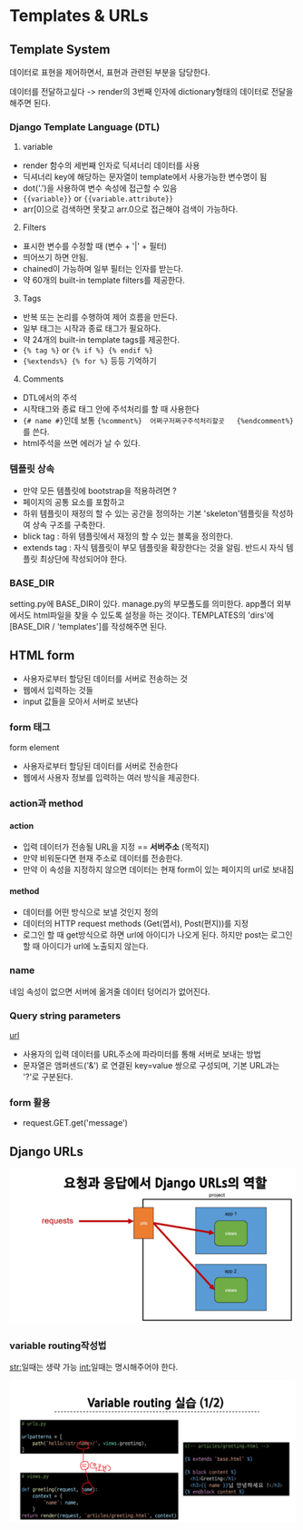 # Templates & URLs

## Template System
데이터로 표현을 제어하면서, 표현과 관련된 부분을 담당한다. 

데이터를 전달하고싶다 
-> render의 3번째 인자에 dictionary형태의 데이터로 전달을 해주면 된다. 

### Django Template Language (DTL)
1. variable 
- render 함수의 세번째 인자로 딕셔너리 데이터를 사용
- 딕셔너리 key에 해당하는 문자열이 template에서 사용가능한 변수명이 됨
- dot('.')을 사용하여 변수 속성에 접근할 수 있음 
- `{{variable}}` or `{{variable.attribute}}`
- arr[0]으로 검색하면 못찾고 arr.0으로 접근해야 검색이 가능하다.



2. Filters
- 표시한 변수를 수정할 때 (변수 + '|' + 필터)
- 띄어쓰기 하면 안됨. 
- chained이 가능하며 일부 필터는 인자를 받는다.
- 약 60개의 built-in template filters를 제공한다. 

3. Tags
- 반복 또는 논리를 수행하여 제어 흐름을 만든다. 
- 일부 태그는 시작과 종료 태그가 필요하다. 
- 약 24개의 built-in template tags를 제공한다.
- `{% tag %}` or `{% if %} {% endif %}`
- `{%extends%} {% for %}` 등등 기억하기

4. Comments
- DTL에서의 주석 
- 시작태그와 종료 태그 안에 주석처리를 할 때 사용한다 
- `{# name #}`인데 보통 `{%comment%}  어쩌구저쩌구주석처리할곳   {%endcomment%}`를 쓴다.
- html주석을 쓰면 에러가 날 수 있다. 

### 템플릿 상속
- 만약 모든 템플릿에 bootstrap을 적용하려면 ?
- 페이지의 공통 요소를 포함하고
- 하위 템플릿이 재정의 할 수 있는 공간을 정의하는 기본 'skeleton'템플릿을 작성하여 상속 구조를 구축한다. 
- blick tag : 하위 템플릿에서 재정의 할 수 있는 블록을 정의한다. 
- extends tag : 자식 템플릿이 부모 템플릿을 확장한다는 것을 알림. 반드시 자식 템플릿 최상단에 작성되어야 한다. 


### BASE_DIR
setting.py에 BASE_DIR이 있다. manage.py의 부모폴도를 의미한다. app폴더 외부에서도 html파일을 찾을 수 있도록 설정을 하는 것이다. TEMPLATES의 'dirs'에 [BASE_DIR / 'templates']를 작성해주면 된다. 


## HTML form 
- 사용자로부터 할당된 데이터를 서버로 전송하는 것 
- 웹에서 입력하는 것들 
- input 값들을 모아서 서버로 보낸다

### form 태그 
form element 
- 사용자로부터 할당된 데이터를 서버로 전송한다 
- 웹에서 사용자 정보를 입력하는 여러 방식을 제공한다. 

### action과 method
#### action 
- 입력 데이터가 전송될 URL을 지정 == **서버주소** (목적지)
- 만약 비워둔다면 현재 주소로 데이터를 전송한다. 
- 만약 이 속성을 지정하지 않으면 데이터는 현재 form이 있는 페이지의 url로 보내짐

#### method
- 데이터를 어떤 방식으로 보낼 것인지 정의
- 데이터의 HTTP request methods (Get(엽서), Post(편지))를 지정
- 로그인 할 때 get방식으로 하면 url에 아이디가 나오게 된다. 하지만 post는 로그인 할 때 아이디가 url에 노출되지 않는다. 

### name
네임 속성이 없으면 서버에 옮겨줄 데이터 덩어리가 없어진다. 



### Query string parameters
[url](https://developer.mozilla.org/ko/docs/Learn/Common_questions/Web_mechanics/What_is_a_URL)
- 사용자의 입력 데이터를 URL주소에 파라미터를 통해 서버로 보내는 방법 
- 문자열은 앰퍼센드('&') 로 연결된 key=value 쌍으로 구성되며, 기본 URL과는 '?'로 구분된다. 


### form 활용
- request.GET.get('message')

## Django URLs
![urls](2.png)

### variable routing작성법 
<str:>일때는 생략 가능 
<int:>일때는 명시해주어야 한다. 

![3](3.png)
